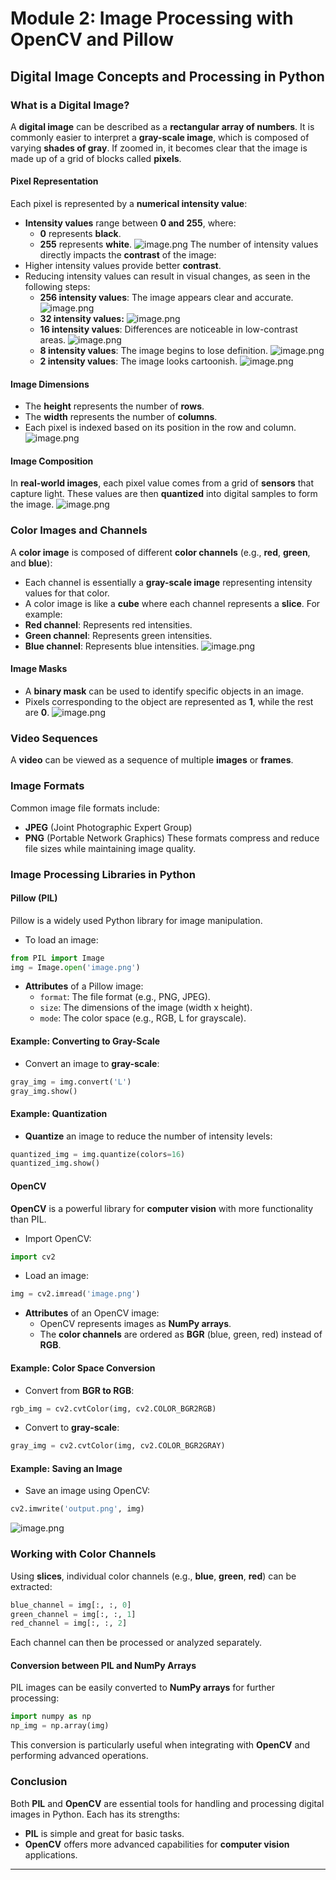 

# Module 2: Image Processing with OpenCV and Pillow
## Digital Image Concepts and Processing in Python
### What is a Digital Image?
A **digital image** can be described as a **rectangular array of numbers**. It is commonly easier to interpret a **gray-scale image**, which is composed of varying **shades of gray**. If zoomed in, it becomes clear that the image is made up of a grid of blocks called **pixels**.
#### Pixel Representation
Each pixel is represented by a **numerical intensity value**:
- **Intensity values** range between **0 and 255**, where:
	- **0** represents **black**.
	- **255** represents **white**.
![image.png](https://prod-files-secure.s3.us-west-2.amazonaws.com/03e82b26-cccb-4906-bb56-adabcbdc0655/fa1bb4aa-313a-44c2-a7b3-7fa4a8432b08/image.png?X-Amz-Algorithm=AWS4-HMAC-SHA256&X-Amz-Content-Sha256=UNSIGNED-PAYLOAD&X-Amz-Credential=ASIAZI2LB466VQCQ3DNQ%2F20250208%2Fus-west-2%2Fs3%2Faws4_request&X-Amz-Date=20250208T141219Z&X-Amz-Expires=3600&X-Amz-Security-Token=IQoJb3JpZ2luX2VjEHQaCXVzLXdlc3QtMiJGMEQCIF%2BeTv%2Bpy8EIcm%2F8PX6Zdpajz6MfIHgEIsM5YBwZJh%2FGAiAMfP5TZ%2FUVxfGEo%2B%2Badyb38tfCLFFUNArtKg5ufv%2BtLCqIBAiN%2F%2F%2F%2F%2F%2F%2F%2F%2F%2F8BEAAaDDYzNzQyMzE4MzgwNSIMveuo2McPExxmqBaZKtwDgCv9kqJgBiWBHFvypcKwEph6KJ9Emm1zlN4Edhbm42dNwtv3zQcGUJImEa8TTmEgrrbsDwNfPpqGDnFItU5ycrnJbkauCT0C78ke6pZq%2BcbtIgVNorbvVKFx3jnA5QdgCsNvlTDAMRbbHrQsqvccbP1RuiVFo0LVvheGRxD7t%2B04NmRpmCCDfkVF5BnpmjBGHhwXDGUc6LffEHniNiCsnGnRs2Pm2iDBiMS4tbtx%2BVlb%2BtzELyjUCzYWnbz6uMvg0usQ5mMS09lmFEgy7ie80LnkCdHaR4G8TGoUSYNGf7%2FAKEB%2BQH6vBnu%2Fxr2HCTysR2nmplc%2F5%2BENQ%2BMDnKbJe8Hpyl%2B3bGo%2FaUeJ800wEd3GieJLHg9mJdk2Rcw10mfkcWaTrjw0fPCgiPmiU1464JLeCptUtvg01O1M%2FLg2NiWVieT01lQV%2BDpzxTpiKHOjkDTiGbUUmV0615gbv%2Bq70C3jLtuz6iOfR2lmbnWyxcYFdNf6MxlnaVj2xkZ3rO6HWpMdiAGjCJ4DGzyQg8Lyqf7osesnYeNRrd7FkhB2YDtMK6XCWTram7ubfKZTRS7%2FYCWC8YPVsGclX2JXExM32jzFKFpbC96bsLz3DoNKyxxzA0%2F%2BgxnVv%2BR8xAMwooWdvQY6pgF7Bgge4Mt9gm8wyS%2BJOTkyX3381qIX%2BMo8figzOt9dSRRg%2FHgTLrhv4t9QCuCf8qAn3eW75rABmXvg1CeytzUZISH2CrPePbMzYgU9w%2FIEx8rR0AJZgk9TLN0H%2FSdHYATX4iPQxneg4EhgEdSYu67iphBFVOGEnc0LF%2FkI7Pgr0z0Mh%2FvnDXVpxyQziaLxRk2H48Y6MB3MPNAS7dlfk5koNjGo%2FnkB&X-Amz-Signature=455ca109405d371c02cb37619f978b6caa289db346966d310b7654274fa3eb84&X-Amz-SignedHeaders=host&x-id=GetObject)
The number of intensity values directly impacts the **contrast** of the image:
- Higher intensity values provide better **contrast**.
- Reducing intensity values can result in visual changes, as seen in the following steps:
	- **256 intensity values**: The image appears clear and accurate.
![image.png](https://prod-files-secure.s3.us-west-2.amazonaws.com/03e82b26-cccb-4906-bb56-adabcbdc0655/0de7dfb4-99dc-4b87-8932-5165b3c3b775/image.png?X-Amz-Algorithm=AWS4-HMAC-SHA256&X-Amz-Content-Sha256=UNSIGNED-PAYLOAD&X-Amz-Credential=ASIAZI2LB466VQZPXTQC%2F20250208%2Fus-west-2%2Fs3%2Faws4_request&X-Amz-Date=20250208T141220Z&X-Amz-Expires=3600&X-Amz-Security-Token=IQoJb3JpZ2luX2VjEHQaCXVzLXdlc3QtMiJHMEUCIQDLyyWmWc%2BGpOXiV3sw1VDZRh7KiOnw3YWfzUxXHsIuXgIgBMQUyutZoX1OlsZZDdPnQHWdkm4XSea%2BIn0g3089JRcqiAQIjf%2F%2F%2F%2F%2F%2F%2F%2F%2F%2FARAAGgw2Mzc0MjMxODM4MDUiDAsc7cDtZcoNtrllvSrcA%2BtkoR2m2Ka6dIDGjgeIX59esxkCNCJuj7EVadqiA%2BFJb1q8jC9nh9nSDTBVDGUWAHc4tc1SV9RNwf0BKEX8rQjRRAtpUrQOZGwkDzxAoFfStgmfzTjyF2Uh%2BEvLjXLn17QN09ceOscgQXQ5kCeGWLwm2eTGQP%2FrF8Ey%2Bk8gpW7zppMVlJz1lih4WLczJ5bJy4z3U6FS25Zvn1ywXJuc3LdJrK06eIrjiTkDVIs2qx7fapgvXZ1CimW7r7PcfwWct6h%2FeOAh4uMM8YBqwg5zyzkjwyR9RmBjrVH3M%2FWNgURKNyLGkvzEqXccjDY9LsLKA%2B0YHzKEGRoMUdoZY2YA4PsINhk8EpMWeW9aRR2%2B0xtp7AvE6uMEJx6JENR1v4XHjTAMKAaGgrz%2Fr98%2Bq2eakc8TE%2B52j5o3hQta6DwGhqJxSrGfhXskbthwgrnkJVcegj0PAiFj2A%2FME674CtMOywzuv%2B1509hqVQoA15WPGJrxEFfwTA9I5Oy2wpewU1WhmcRmfZPwhA1C%2BAW43FyZavFAfm3ECWlmSqNF5eK%2F6UsHa1Ap9decxuHviHOmzj%2B%2Fs0iVAudWiv%2F4V5NBg%2BF2en7P6bQVlyflqxa%2BQZAhbE%2FXeJU0bx7vuGQc8bV6MLOFnb0GOqUBnxYM8%2BThFj8xaLOn8gpniLZ7k%2FARwxAmud6K%2Btbal0E8z0g2ya0tmV45b%2B1vPVJ8843Yqf5TPMvRXn%2BqJwneyXN5TlwjQ28u2FuMVJNcqH93oIOXUQpQxPsotB2awe9rbYbmt8r3BdyGpalzkwjN7UW1gIVDyNBSexI%2FO40e8NyeOcSdfuAlOm4AbyuJnTaCVxt3cYl5afhMa63%2FKS%2FdC%2FqzqMRj&X-Amz-Signature=268a4e3058311d90e4b5cbb256dfae1cc43932fb477f3efca9a5aae7a4e048be&X-Amz-SignedHeaders=host&x-id=GetObject)
	- **32 intensity values:**
![image.png](https://prod-files-secure.s3.us-west-2.amazonaws.com/03e82b26-cccb-4906-bb56-adabcbdc0655/7eb81f08-b190-4c5a-ba2b-2a498a15b2c4/image.png?X-Amz-Algorithm=AWS4-HMAC-SHA256&X-Amz-Content-Sha256=UNSIGNED-PAYLOAD&X-Amz-Credential=ASIAZI2LB466VQZPXTQC%2F20250208%2Fus-west-2%2Fs3%2Faws4_request&X-Amz-Date=20250208T141220Z&X-Amz-Expires=3600&X-Amz-Security-Token=IQoJb3JpZ2luX2VjEHQaCXVzLXdlc3QtMiJHMEUCIQDLyyWmWc%2BGpOXiV3sw1VDZRh7KiOnw3YWfzUxXHsIuXgIgBMQUyutZoX1OlsZZDdPnQHWdkm4XSea%2BIn0g3089JRcqiAQIjf%2F%2F%2F%2F%2F%2F%2F%2F%2F%2FARAAGgw2Mzc0MjMxODM4MDUiDAsc7cDtZcoNtrllvSrcA%2BtkoR2m2Ka6dIDGjgeIX59esxkCNCJuj7EVadqiA%2BFJb1q8jC9nh9nSDTBVDGUWAHc4tc1SV9RNwf0BKEX8rQjRRAtpUrQOZGwkDzxAoFfStgmfzTjyF2Uh%2BEvLjXLn17QN09ceOscgQXQ5kCeGWLwm2eTGQP%2FrF8Ey%2Bk8gpW7zppMVlJz1lih4WLczJ5bJy4z3U6FS25Zvn1ywXJuc3LdJrK06eIrjiTkDVIs2qx7fapgvXZ1CimW7r7PcfwWct6h%2FeOAh4uMM8YBqwg5zyzkjwyR9RmBjrVH3M%2FWNgURKNyLGkvzEqXccjDY9LsLKA%2B0YHzKEGRoMUdoZY2YA4PsINhk8EpMWeW9aRR2%2B0xtp7AvE6uMEJx6JENR1v4XHjTAMKAaGgrz%2Fr98%2Bq2eakc8TE%2B52j5o3hQta6DwGhqJxSrGfhXskbthwgrnkJVcegj0PAiFj2A%2FME674CtMOywzuv%2B1509hqVQoA15WPGJrxEFfwTA9I5Oy2wpewU1WhmcRmfZPwhA1C%2BAW43FyZavFAfm3ECWlmSqNF5eK%2F6UsHa1Ap9decxuHviHOmzj%2B%2Fs0iVAudWiv%2F4V5NBg%2BF2en7P6bQVlyflqxa%2BQZAhbE%2FXeJU0bx7vuGQc8bV6MLOFnb0GOqUBnxYM8%2BThFj8xaLOn8gpniLZ7k%2FARwxAmud6K%2Btbal0E8z0g2ya0tmV45b%2B1vPVJ8843Yqf5TPMvRXn%2BqJwneyXN5TlwjQ28u2FuMVJNcqH93oIOXUQpQxPsotB2awe9rbYbmt8r3BdyGpalzkwjN7UW1gIVDyNBSexI%2FO40e8NyeOcSdfuAlOm4AbyuJnTaCVxt3cYl5afhMa63%2FKS%2FdC%2FqzqMRj&X-Amz-Signature=3bd684255d7b1cc54a54824943735bd62cd54d237b1316878e22074908a9f2a0&X-Amz-SignedHeaders=host&x-id=GetObject)
	- **16 intensity values**: Differences are noticeable in low-contrast areas.
![image.png](https://prod-files-secure.s3.us-west-2.amazonaws.com/03e82b26-cccb-4906-bb56-adabcbdc0655/6bf56d44-9a14-4b7b-98c2-1f00b8630f0c/image.png?X-Amz-Algorithm=AWS4-HMAC-SHA256&X-Amz-Content-Sha256=UNSIGNED-PAYLOAD&X-Amz-Credential=ASIAZI2LB466VQZPXTQC%2F20250208%2Fus-west-2%2Fs3%2Faws4_request&X-Amz-Date=20250208T141220Z&X-Amz-Expires=3600&X-Amz-Security-Token=IQoJb3JpZ2luX2VjEHQaCXVzLXdlc3QtMiJHMEUCIQDLyyWmWc%2BGpOXiV3sw1VDZRh7KiOnw3YWfzUxXHsIuXgIgBMQUyutZoX1OlsZZDdPnQHWdkm4XSea%2BIn0g3089JRcqiAQIjf%2F%2F%2F%2F%2F%2F%2F%2F%2F%2FARAAGgw2Mzc0MjMxODM4MDUiDAsc7cDtZcoNtrllvSrcA%2BtkoR2m2Ka6dIDGjgeIX59esxkCNCJuj7EVadqiA%2BFJb1q8jC9nh9nSDTBVDGUWAHc4tc1SV9RNwf0BKEX8rQjRRAtpUrQOZGwkDzxAoFfStgmfzTjyF2Uh%2BEvLjXLn17QN09ceOscgQXQ5kCeGWLwm2eTGQP%2FrF8Ey%2Bk8gpW7zppMVlJz1lih4WLczJ5bJy4z3U6FS25Zvn1ywXJuc3LdJrK06eIrjiTkDVIs2qx7fapgvXZ1CimW7r7PcfwWct6h%2FeOAh4uMM8YBqwg5zyzkjwyR9RmBjrVH3M%2FWNgURKNyLGkvzEqXccjDY9LsLKA%2B0YHzKEGRoMUdoZY2YA4PsINhk8EpMWeW9aRR2%2B0xtp7AvE6uMEJx6JENR1v4XHjTAMKAaGgrz%2Fr98%2Bq2eakc8TE%2B52j5o3hQta6DwGhqJxSrGfhXskbthwgrnkJVcegj0PAiFj2A%2FME674CtMOywzuv%2B1509hqVQoA15WPGJrxEFfwTA9I5Oy2wpewU1WhmcRmfZPwhA1C%2BAW43FyZavFAfm3ECWlmSqNF5eK%2F6UsHa1Ap9decxuHviHOmzj%2B%2Fs0iVAudWiv%2F4V5NBg%2BF2en7P6bQVlyflqxa%2BQZAhbE%2FXeJU0bx7vuGQc8bV6MLOFnb0GOqUBnxYM8%2BThFj8xaLOn8gpniLZ7k%2FARwxAmud6K%2Btbal0E8z0g2ya0tmV45b%2B1vPVJ8843Yqf5TPMvRXn%2BqJwneyXN5TlwjQ28u2FuMVJNcqH93oIOXUQpQxPsotB2awe9rbYbmt8r3BdyGpalzkwjN7UW1gIVDyNBSexI%2FO40e8NyeOcSdfuAlOm4AbyuJnTaCVxt3cYl5afhMa63%2FKS%2FdC%2FqzqMRj&X-Amz-Signature=80c8729736ab3fad63b258c4c7034b106f7fe1d8bc9c03001fa8926a43e81c71&X-Amz-SignedHeaders=host&x-id=GetObject)
	- **8 intensity values**: The image begins to lose definition.
![image.png](https://prod-files-secure.s3.us-west-2.amazonaws.com/03e82b26-cccb-4906-bb56-adabcbdc0655/cca05878-ca1a-43e0-8bec-1d146756f9ae/image.png?X-Amz-Algorithm=AWS4-HMAC-SHA256&X-Amz-Content-Sha256=UNSIGNED-PAYLOAD&X-Amz-Credential=ASIAZI2LB466VQZPXTQC%2F20250208%2Fus-west-2%2Fs3%2Faws4_request&X-Amz-Date=20250208T141220Z&X-Amz-Expires=3600&X-Amz-Security-Token=IQoJb3JpZ2luX2VjEHQaCXVzLXdlc3QtMiJHMEUCIQDLyyWmWc%2BGpOXiV3sw1VDZRh7KiOnw3YWfzUxXHsIuXgIgBMQUyutZoX1OlsZZDdPnQHWdkm4XSea%2BIn0g3089JRcqiAQIjf%2F%2F%2F%2F%2F%2F%2F%2F%2F%2FARAAGgw2Mzc0MjMxODM4MDUiDAsc7cDtZcoNtrllvSrcA%2BtkoR2m2Ka6dIDGjgeIX59esxkCNCJuj7EVadqiA%2BFJb1q8jC9nh9nSDTBVDGUWAHc4tc1SV9RNwf0BKEX8rQjRRAtpUrQOZGwkDzxAoFfStgmfzTjyF2Uh%2BEvLjXLn17QN09ceOscgQXQ5kCeGWLwm2eTGQP%2FrF8Ey%2Bk8gpW7zppMVlJz1lih4WLczJ5bJy4z3U6FS25Zvn1ywXJuc3LdJrK06eIrjiTkDVIs2qx7fapgvXZ1CimW7r7PcfwWct6h%2FeOAh4uMM8YBqwg5zyzkjwyR9RmBjrVH3M%2FWNgURKNyLGkvzEqXccjDY9LsLKA%2B0YHzKEGRoMUdoZY2YA4PsINhk8EpMWeW9aRR2%2B0xtp7AvE6uMEJx6JENR1v4XHjTAMKAaGgrz%2Fr98%2Bq2eakc8TE%2B52j5o3hQta6DwGhqJxSrGfhXskbthwgrnkJVcegj0PAiFj2A%2FME674CtMOywzuv%2B1509hqVQoA15WPGJrxEFfwTA9I5Oy2wpewU1WhmcRmfZPwhA1C%2BAW43FyZavFAfm3ECWlmSqNF5eK%2F6UsHa1Ap9decxuHviHOmzj%2B%2Fs0iVAudWiv%2F4V5NBg%2BF2en7P6bQVlyflqxa%2BQZAhbE%2FXeJU0bx7vuGQc8bV6MLOFnb0GOqUBnxYM8%2BThFj8xaLOn8gpniLZ7k%2FARwxAmud6K%2Btbal0E8z0g2ya0tmV45b%2B1vPVJ8843Yqf5TPMvRXn%2BqJwneyXN5TlwjQ28u2FuMVJNcqH93oIOXUQpQxPsotB2awe9rbYbmt8r3BdyGpalzkwjN7UW1gIVDyNBSexI%2FO40e8NyeOcSdfuAlOm4AbyuJnTaCVxt3cYl5afhMa63%2FKS%2FdC%2FqzqMRj&X-Amz-Signature=140502be8df43c22fc48d11656e4f4c2c1acd7e3eafae7ae749400c01c9a048b&X-Amz-SignedHeaders=host&x-id=GetObject)
	- **2 intensity values**: The image looks cartoonish.
![image.png](https://prod-files-secure.s3.us-west-2.amazonaws.com/03e82b26-cccb-4906-bb56-adabcbdc0655/12da64d7-6b97-44e0-bc2c-52b9c47ce212/image.png?X-Amz-Algorithm=AWS4-HMAC-SHA256&X-Amz-Content-Sha256=UNSIGNED-PAYLOAD&X-Amz-Credential=ASIAZI2LB466VQZPXTQC%2F20250208%2Fus-west-2%2Fs3%2Faws4_request&X-Amz-Date=20250208T141220Z&X-Amz-Expires=3600&X-Amz-Security-Token=IQoJb3JpZ2luX2VjEHQaCXVzLXdlc3QtMiJHMEUCIQDLyyWmWc%2BGpOXiV3sw1VDZRh7KiOnw3YWfzUxXHsIuXgIgBMQUyutZoX1OlsZZDdPnQHWdkm4XSea%2BIn0g3089JRcqiAQIjf%2F%2F%2F%2F%2F%2F%2F%2F%2F%2FARAAGgw2Mzc0MjMxODM4MDUiDAsc7cDtZcoNtrllvSrcA%2BtkoR2m2Ka6dIDGjgeIX59esxkCNCJuj7EVadqiA%2BFJb1q8jC9nh9nSDTBVDGUWAHc4tc1SV9RNwf0BKEX8rQjRRAtpUrQOZGwkDzxAoFfStgmfzTjyF2Uh%2BEvLjXLn17QN09ceOscgQXQ5kCeGWLwm2eTGQP%2FrF8Ey%2Bk8gpW7zppMVlJz1lih4WLczJ5bJy4z3U6FS25Zvn1ywXJuc3LdJrK06eIrjiTkDVIs2qx7fapgvXZ1CimW7r7PcfwWct6h%2FeOAh4uMM8YBqwg5zyzkjwyR9RmBjrVH3M%2FWNgURKNyLGkvzEqXccjDY9LsLKA%2B0YHzKEGRoMUdoZY2YA4PsINhk8EpMWeW9aRR2%2B0xtp7AvE6uMEJx6JENR1v4XHjTAMKAaGgrz%2Fr98%2Bq2eakc8TE%2B52j5o3hQta6DwGhqJxSrGfhXskbthwgrnkJVcegj0PAiFj2A%2FME674CtMOywzuv%2B1509hqVQoA15WPGJrxEFfwTA9I5Oy2wpewU1WhmcRmfZPwhA1C%2BAW43FyZavFAfm3ECWlmSqNF5eK%2F6UsHa1Ap9decxuHviHOmzj%2B%2Fs0iVAudWiv%2F4V5NBg%2BF2en7P6bQVlyflqxa%2BQZAhbE%2FXeJU0bx7vuGQc8bV6MLOFnb0GOqUBnxYM8%2BThFj8xaLOn8gpniLZ7k%2FARwxAmud6K%2Btbal0E8z0g2ya0tmV45b%2B1vPVJ8843Yqf5TPMvRXn%2BqJwneyXN5TlwjQ28u2FuMVJNcqH93oIOXUQpQxPsotB2awe9rbYbmt8r3BdyGpalzkwjN7UW1gIVDyNBSexI%2FO40e8NyeOcSdfuAlOm4AbyuJnTaCVxt3cYl5afhMa63%2FKS%2FdC%2FqzqMRj&X-Amz-Signature=dad472eef1e8c154add774b5907329fa6c56c6c287fd9ad697c22793d7b85081&X-Amz-SignedHeaders=host&x-id=GetObject)
#### Image Dimensions
- The **height** represents the number of **rows**.
- The **width** represents the number of **columns**.
- Each pixel is indexed based on its position in the row and column.
![image.png](https://prod-files-secure.s3.us-west-2.amazonaws.com/03e82b26-cccb-4906-bb56-adabcbdc0655/ff056335-e79e-4491-b508-30cd45b6c194/image.png?X-Amz-Algorithm=AWS4-HMAC-SHA256&X-Amz-Content-Sha256=UNSIGNED-PAYLOAD&X-Amz-Credential=ASIAZI2LB466VQCQ3DNQ%2F20250208%2Fus-west-2%2Fs3%2Faws4_request&X-Amz-Date=20250208T141219Z&X-Amz-Expires=3600&X-Amz-Security-Token=IQoJb3JpZ2luX2VjEHQaCXVzLXdlc3QtMiJGMEQCIF%2BeTv%2Bpy8EIcm%2F8PX6Zdpajz6MfIHgEIsM5YBwZJh%2FGAiAMfP5TZ%2FUVxfGEo%2B%2Badyb38tfCLFFUNArtKg5ufv%2BtLCqIBAiN%2F%2F%2F%2F%2F%2F%2F%2F%2F%2F8BEAAaDDYzNzQyMzE4MzgwNSIMveuo2McPExxmqBaZKtwDgCv9kqJgBiWBHFvypcKwEph6KJ9Emm1zlN4Edhbm42dNwtv3zQcGUJImEa8TTmEgrrbsDwNfPpqGDnFItU5ycrnJbkauCT0C78ke6pZq%2BcbtIgVNorbvVKFx3jnA5QdgCsNvlTDAMRbbHrQsqvccbP1RuiVFo0LVvheGRxD7t%2B04NmRpmCCDfkVF5BnpmjBGHhwXDGUc6LffEHniNiCsnGnRs2Pm2iDBiMS4tbtx%2BVlb%2BtzELyjUCzYWnbz6uMvg0usQ5mMS09lmFEgy7ie80LnkCdHaR4G8TGoUSYNGf7%2FAKEB%2BQH6vBnu%2Fxr2HCTysR2nmplc%2F5%2BENQ%2BMDnKbJe8Hpyl%2B3bGo%2FaUeJ800wEd3GieJLHg9mJdk2Rcw10mfkcWaTrjw0fPCgiPmiU1464JLeCptUtvg01O1M%2FLg2NiWVieT01lQV%2BDpzxTpiKHOjkDTiGbUUmV0615gbv%2Bq70C3jLtuz6iOfR2lmbnWyxcYFdNf6MxlnaVj2xkZ3rO6HWpMdiAGjCJ4DGzyQg8Lyqf7osesnYeNRrd7FkhB2YDtMK6XCWTram7ubfKZTRS7%2FYCWC8YPVsGclX2JXExM32jzFKFpbC96bsLz3DoNKyxxzA0%2F%2BgxnVv%2BR8xAMwooWdvQY6pgF7Bgge4Mt9gm8wyS%2BJOTkyX3381qIX%2BMo8figzOt9dSRRg%2FHgTLrhv4t9QCuCf8qAn3eW75rABmXvg1CeytzUZISH2CrPePbMzYgU9w%2FIEx8rR0AJZgk9TLN0H%2FSdHYATX4iPQxneg4EhgEdSYu67iphBFVOGEnc0LF%2FkI7Pgr0z0Mh%2FvnDXVpxyQziaLxRk2H48Y6MB3MPNAS7dlfk5koNjGo%2FnkB&X-Amz-Signature=cd062d3ccf2ba30d89d9e1c6f846dc3675e068a31d5f71e3f5d2b4318b5212d4&X-Amz-SignedHeaders=host&x-id=GetObject)
#### Image Composition
In **real-world images**, each pixel value comes from a grid of **sensors** that capture light. These values are then **quantized** into digital samples to form the image.
![image.png](https://prod-files-secure.s3.us-west-2.amazonaws.com/03e82b26-cccb-4906-bb56-adabcbdc0655/0c721ea0-409b-4d32-b630-a00d6f170d18/image.png?X-Amz-Algorithm=AWS4-HMAC-SHA256&X-Amz-Content-Sha256=UNSIGNED-PAYLOAD&X-Amz-Credential=ASIAZI2LB466VQCQ3DNQ%2F20250208%2Fus-west-2%2Fs3%2Faws4_request&X-Amz-Date=20250208T141219Z&X-Amz-Expires=3600&X-Amz-Security-Token=IQoJb3JpZ2luX2VjEHQaCXVzLXdlc3QtMiJGMEQCIF%2BeTv%2Bpy8EIcm%2F8PX6Zdpajz6MfIHgEIsM5YBwZJh%2FGAiAMfP5TZ%2FUVxfGEo%2B%2Badyb38tfCLFFUNArtKg5ufv%2BtLCqIBAiN%2F%2F%2F%2F%2F%2F%2F%2F%2F%2F8BEAAaDDYzNzQyMzE4MzgwNSIMveuo2McPExxmqBaZKtwDgCv9kqJgBiWBHFvypcKwEph6KJ9Emm1zlN4Edhbm42dNwtv3zQcGUJImEa8TTmEgrrbsDwNfPpqGDnFItU5ycrnJbkauCT0C78ke6pZq%2BcbtIgVNorbvVKFx3jnA5QdgCsNvlTDAMRbbHrQsqvccbP1RuiVFo0LVvheGRxD7t%2B04NmRpmCCDfkVF5BnpmjBGHhwXDGUc6LffEHniNiCsnGnRs2Pm2iDBiMS4tbtx%2BVlb%2BtzELyjUCzYWnbz6uMvg0usQ5mMS09lmFEgy7ie80LnkCdHaR4G8TGoUSYNGf7%2FAKEB%2BQH6vBnu%2Fxr2HCTysR2nmplc%2F5%2BENQ%2BMDnKbJe8Hpyl%2B3bGo%2FaUeJ800wEd3GieJLHg9mJdk2Rcw10mfkcWaTrjw0fPCgiPmiU1464JLeCptUtvg01O1M%2FLg2NiWVieT01lQV%2BDpzxTpiKHOjkDTiGbUUmV0615gbv%2Bq70C3jLtuz6iOfR2lmbnWyxcYFdNf6MxlnaVj2xkZ3rO6HWpMdiAGjCJ4DGzyQg8Lyqf7osesnYeNRrd7FkhB2YDtMK6XCWTram7ubfKZTRS7%2FYCWC8YPVsGclX2JXExM32jzFKFpbC96bsLz3DoNKyxxzA0%2F%2BgxnVv%2BR8xAMwooWdvQY6pgF7Bgge4Mt9gm8wyS%2BJOTkyX3381qIX%2BMo8figzOt9dSRRg%2FHgTLrhv4t9QCuCf8qAn3eW75rABmXvg1CeytzUZISH2CrPePbMzYgU9w%2FIEx8rR0AJZgk9TLN0H%2FSdHYATX4iPQxneg4EhgEdSYu67iphBFVOGEnc0LF%2FkI7Pgr0z0Mh%2FvnDXVpxyQziaLxRk2H48Y6MB3MPNAS7dlfk5koNjGo%2FnkB&X-Amz-Signature=05991d648c3bd4b6db5783f1620f775c5f98b2aad743b0be8d810615719f9bda&X-Amz-SignedHeaders=host&x-id=GetObject)
### Color Images and Channels
A **color image** is composed of different **color channels** (e.g., **red**, **green**, and **blue**):
- Each channel is essentially a **gray-scale image** representing intensity values for that color.
- A color image is like a **cube** where each channel represents a **slice**.
For example:
- **Red channel**: Represents red intensities.
- **Green channel**: Represents green intensities.
- **Blue channel**: Represents blue intensities.
![image.png](https://prod-files-secure.s3.us-west-2.amazonaws.com/03e82b26-cccb-4906-bb56-adabcbdc0655/c0cc17c9-842f-413f-82e8-f3f44278cf74/image.png?X-Amz-Algorithm=AWS4-HMAC-SHA256&X-Amz-Content-Sha256=UNSIGNED-PAYLOAD&X-Amz-Credential=ASIAZI2LB466VQCQ3DNQ%2F20250208%2Fus-west-2%2Fs3%2Faws4_request&X-Amz-Date=20250208T141219Z&X-Amz-Expires=3600&X-Amz-Security-Token=IQoJb3JpZ2luX2VjEHQaCXVzLXdlc3QtMiJGMEQCIF%2BeTv%2Bpy8EIcm%2F8PX6Zdpajz6MfIHgEIsM5YBwZJh%2FGAiAMfP5TZ%2FUVxfGEo%2B%2Badyb38tfCLFFUNArtKg5ufv%2BtLCqIBAiN%2F%2F%2F%2F%2F%2F%2F%2F%2F%2F8BEAAaDDYzNzQyMzE4MzgwNSIMveuo2McPExxmqBaZKtwDgCv9kqJgBiWBHFvypcKwEph6KJ9Emm1zlN4Edhbm42dNwtv3zQcGUJImEa8TTmEgrrbsDwNfPpqGDnFItU5ycrnJbkauCT0C78ke6pZq%2BcbtIgVNorbvVKFx3jnA5QdgCsNvlTDAMRbbHrQsqvccbP1RuiVFo0LVvheGRxD7t%2B04NmRpmCCDfkVF5BnpmjBGHhwXDGUc6LffEHniNiCsnGnRs2Pm2iDBiMS4tbtx%2BVlb%2BtzELyjUCzYWnbz6uMvg0usQ5mMS09lmFEgy7ie80LnkCdHaR4G8TGoUSYNGf7%2FAKEB%2BQH6vBnu%2Fxr2HCTysR2nmplc%2F5%2BENQ%2BMDnKbJe8Hpyl%2B3bGo%2FaUeJ800wEd3GieJLHg9mJdk2Rcw10mfkcWaTrjw0fPCgiPmiU1464JLeCptUtvg01O1M%2FLg2NiWVieT01lQV%2BDpzxTpiKHOjkDTiGbUUmV0615gbv%2Bq70C3jLtuz6iOfR2lmbnWyxcYFdNf6MxlnaVj2xkZ3rO6HWpMdiAGjCJ4DGzyQg8Lyqf7osesnYeNRrd7FkhB2YDtMK6XCWTram7ubfKZTRS7%2FYCWC8YPVsGclX2JXExM32jzFKFpbC96bsLz3DoNKyxxzA0%2F%2BgxnVv%2BR8xAMwooWdvQY6pgF7Bgge4Mt9gm8wyS%2BJOTkyX3381qIX%2BMo8figzOt9dSRRg%2FHgTLrhv4t9QCuCf8qAn3eW75rABmXvg1CeytzUZISH2CrPePbMzYgU9w%2FIEx8rR0AJZgk9TLN0H%2FSdHYATX4iPQxneg4EhgEdSYu67iphBFVOGEnc0LF%2FkI7Pgr0z0Mh%2FvnDXVpxyQziaLxRk2H48Y6MB3MPNAS7dlfk5koNjGo%2FnkB&X-Amz-Signature=84a94655bdfa15136572245b05d6e799b346705afcfb320c2c797424854cb54d&X-Amz-SignedHeaders=host&x-id=GetObject)
#### Image Masks
- A **binary mask** can be used to identify specific objects in an image.
- Pixels corresponding to the object are represented as **1**, while the rest are **0**.
![image.png](https://prod-files-secure.s3.us-west-2.amazonaws.com/03e82b26-cccb-4906-bb56-adabcbdc0655/667eab4d-d19d-4618-81d0-663b6beb002c/image.png?X-Amz-Algorithm=AWS4-HMAC-SHA256&X-Amz-Content-Sha256=UNSIGNED-PAYLOAD&X-Amz-Credential=ASIAZI2LB466VQCQ3DNQ%2F20250208%2Fus-west-2%2Fs3%2Faws4_request&X-Amz-Date=20250208T141219Z&X-Amz-Expires=3600&X-Amz-Security-Token=IQoJb3JpZ2luX2VjEHQaCXVzLXdlc3QtMiJGMEQCIF%2BeTv%2Bpy8EIcm%2F8PX6Zdpajz6MfIHgEIsM5YBwZJh%2FGAiAMfP5TZ%2FUVxfGEo%2B%2Badyb38tfCLFFUNArtKg5ufv%2BtLCqIBAiN%2F%2F%2F%2F%2F%2F%2F%2F%2F%2F8BEAAaDDYzNzQyMzE4MzgwNSIMveuo2McPExxmqBaZKtwDgCv9kqJgBiWBHFvypcKwEph6KJ9Emm1zlN4Edhbm42dNwtv3zQcGUJImEa8TTmEgrrbsDwNfPpqGDnFItU5ycrnJbkauCT0C78ke6pZq%2BcbtIgVNorbvVKFx3jnA5QdgCsNvlTDAMRbbHrQsqvccbP1RuiVFo0LVvheGRxD7t%2B04NmRpmCCDfkVF5BnpmjBGHhwXDGUc6LffEHniNiCsnGnRs2Pm2iDBiMS4tbtx%2BVlb%2BtzELyjUCzYWnbz6uMvg0usQ5mMS09lmFEgy7ie80LnkCdHaR4G8TGoUSYNGf7%2FAKEB%2BQH6vBnu%2Fxr2HCTysR2nmplc%2F5%2BENQ%2BMDnKbJe8Hpyl%2B3bGo%2FaUeJ800wEd3GieJLHg9mJdk2Rcw10mfkcWaTrjw0fPCgiPmiU1464JLeCptUtvg01O1M%2FLg2NiWVieT01lQV%2BDpzxTpiKHOjkDTiGbUUmV0615gbv%2Bq70C3jLtuz6iOfR2lmbnWyxcYFdNf6MxlnaVj2xkZ3rO6HWpMdiAGjCJ4DGzyQg8Lyqf7osesnYeNRrd7FkhB2YDtMK6XCWTram7ubfKZTRS7%2FYCWC8YPVsGclX2JXExM32jzFKFpbC96bsLz3DoNKyxxzA0%2F%2BgxnVv%2BR8xAMwooWdvQY6pgF7Bgge4Mt9gm8wyS%2BJOTkyX3381qIX%2BMo8figzOt9dSRRg%2FHgTLrhv4t9QCuCf8qAn3eW75rABmXvg1CeytzUZISH2CrPePbMzYgU9w%2FIEx8rR0AJZgk9TLN0H%2FSdHYATX4iPQxneg4EhgEdSYu67iphBFVOGEnc0LF%2FkI7Pgr0z0Mh%2FvnDXVpxyQziaLxRk2H48Y6MB3MPNAS7dlfk5koNjGo%2FnkB&X-Amz-Signature=442f4372dd6566533ac0b8ce317c8e3de14cac14ea43bc72e9949163a5adc92d&X-Amz-SignedHeaders=host&x-id=GetObject)
### Video Sequences
A **video** can be viewed as a sequence of multiple **images** or **frames**.
### Image Formats
Common image file formats include:
- **JPEG** (Joint Photographic Expert Group)
- **PNG** (Portable Network Graphics)
These formats compress and reduce file sizes while maintaining image quality.
### Image Processing Libraries in Python
#### Pillow (PIL)
Pillow is a widely used Python library for image manipulation.
- To load an image:
```python
from PIL import Image
img = Image.open('image.png')
```
- **Attributes** of a Pillow image:
	- `format`: The file format (e.g., PNG, JPEG).
	- `size`: The dimensions of the image (width x height).
	- `mode`: The color space (e.g., RGB, L for grayscale).
#### Example: Converting to Gray-Scale
- Convert an image to **gray-scale**:
```python
gray_img = img.convert('L')
gray_img.show()
```
#### Example: Quantization
- **Quantize** an image to reduce the number of intensity levels:
```python
quantized_img = img.quantize(colors=16)
quantized_img.show()
```
#### OpenCV
**OpenCV** is a powerful library for **computer vision** with more functionality than PIL.
- Import OpenCV:
```python
import cv2
```
- Load an image:
```python
img = cv2.imread('image.png')
```
- **Attributes** of an OpenCV image:
	- OpenCV represents images as **NumPy arrays**.
	- The **color channels** are ordered as **BGR** (blue, green, red) instead of **RGB**.
#### Example: Color Space Conversion
- Convert from **BGR to RGB**:
```python
rgb_img = cv2.cvtColor(img, cv2.COLOR_BGR2RGB)
```
- Convert to **gray-scale**:
```python
gray_img = cv2.cvtColor(img, cv2.COLOR_BGR2GRAY)
```
#### Example: Saving an Image
- Save an image using OpenCV:
```python
cv2.imwrite('output.png', img)
```
![image.png](https://prod-files-secure.s3.us-west-2.amazonaws.com/03e82b26-cccb-4906-bb56-adabcbdc0655/25fcc977-54ea-484c-997e-9b6bd016f347/image.png?X-Amz-Algorithm=AWS4-HMAC-SHA256&X-Amz-Content-Sha256=UNSIGNED-PAYLOAD&X-Amz-Credential=ASIAZI2LB466VQCQ3DNQ%2F20250208%2Fus-west-2%2Fs3%2Faws4_request&X-Amz-Date=20250208T141219Z&X-Amz-Expires=3600&X-Amz-Security-Token=IQoJb3JpZ2luX2VjEHQaCXVzLXdlc3QtMiJGMEQCIF%2BeTv%2Bpy8EIcm%2F8PX6Zdpajz6MfIHgEIsM5YBwZJh%2FGAiAMfP5TZ%2FUVxfGEo%2B%2Badyb38tfCLFFUNArtKg5ufv%2BtLCqIBAiN%2F%2F%2F%2F%2F%2F%2F%2F%2F%2F8BEAAaDDYzNzQyMzE4MzgwNSIMveuo2McPExxmqBaZKtwDgCv9kqJgBiWBHFvypcKwEph6KJ9Emm1zlN4Edhbm42dNwtv3zQcGUJImEa8TTmEgrrbsDwNfPpqGDnFItU5ycrnJbkauCT0C78ke6pZq%2BcbtIgVNorbvVKFx3jnA5QdgCsNvlTDAMRbbHrQsqvccbP1RuiVFo0LVvheGRxD7t%2B04NmRpmCCDfkVF5BnpmjBGHhwXDGUc6LffEHniNiCsnGnRs2Pm2iDBiMS4tbtx%2BVlb%2BtzELyjUCzYWnbz6uMvg0usQ5mMS09lmFEgy7ie80LnkCdHaR4G8TGoUSYNGf7%2FAKEB%2BQH6vBnu%2Fxr2HCTysR2nmplc%2F5%2BENQ%2BMDnKbJe8Hpyl%2B3bGo%2FaUeJ800wEd3GieJLHg9mJdk2Rcw10mfkcWaTrjw0fPCgiPmiU1464JLeCptUtvg01O1M%2FLg2NiWVieT01lQV%2BDpzxTpiKHOjkDTiGbUUmV0615gbv%2Bq70C3jLtuz6iOfR2lmbnWyxcYFdNf6MxlnaVj2xkZ3rO6HWpMdiAGjCJ4DGzyQg8Lyqf7osesnYeNRrd7FkhB2YDtMK6XCWTram7ubfKZTRS7%2FYCWC8YPVsGclX2JXExM32jzFKFpbC96bsLz3DoNKyxxzA0%2F%2BgxnVv%2BR8xAMwooWdvQY6pgF7Bgge4Mt9gm8wyS%2BJOTkyX3381qIX%2BMo8figzOt9dSRRg%2FHgTLrhv4t9QCuCf8qAn3eW75rABmXvg1CeytzUZISH2CrPePbMzYgU9w%2FIEx8rR0AJZgk9TLN0H%2FSdHYATX4iPQxneg4EhgEdSYu67iphBFVOGEnc0LF%2FkI7Pgr0z0Mh%2FvnDXVpxyQziaLxRk2H48Y6MB3MPNAS7dlfk5koNjGo%2FnkB&X-Amz-Signature=89efceba7633f6a0c5b53ff1a33d69724af5bb3c0e128dea75a6a99b74770dcc&X-Amz-SignedHeaders=host&x-id=GetObject)
### Working with Color Channels
Using **slices**, individual color channels (e.g., **blue**, **green**, **red**) can be extracted:
```python
blue_channel = img[:, :, 0]
green_channel = img[:, :, 1]
red_channel = img[:, :, 2]
```
Each channel can then be processed or analyzed separately.
#### Conversion between PIL and NumPy Arrays
PIL images can be easily converted to **NumPy arrays** for further processing:
```python
import numpy as np
np_img = np.array(img)
```
This conversion is particularly useful when integrating with **OpenCV** and performing advanced operations.
### Conclusion
Both **PIL** and **OpenCV** are essential tools for handling and processing digital images in Python. Each has its strengths:
- **PIL** is simple and great for basic tasks.
- **OpenCV** offers more advanced capabilities for **computer vision** applications.
___


